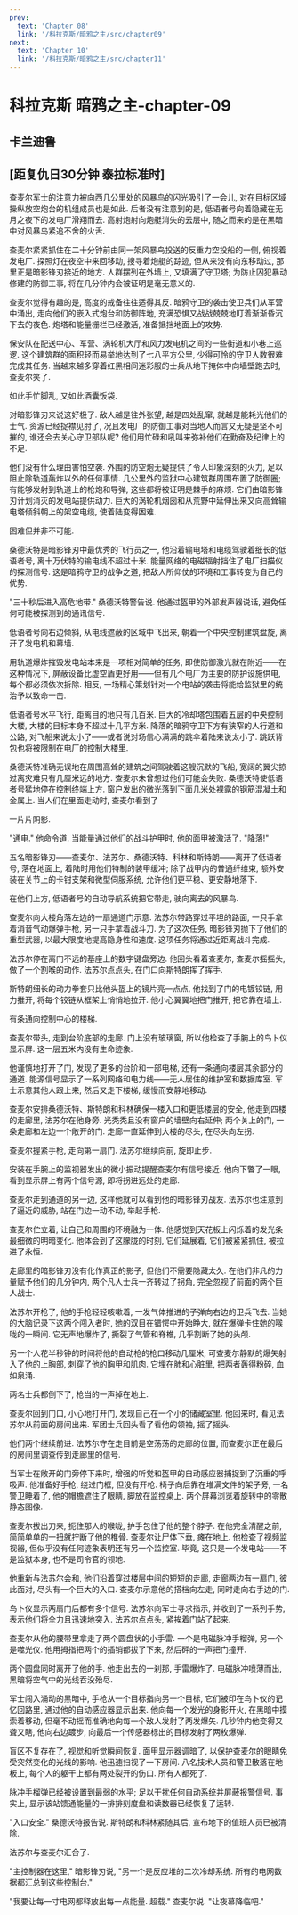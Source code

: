 ```yaml
---
prev:
  text: 'Chapter 08'
  link: '/科拉克斯/暗鸦之主/src/chapter09'
next:
  text: 'Chapter 10'
  link: '/科拉克斯/暗鸦之主/src/chapter11'
---
```


# 科拉克斯 暗鸦之主-chapter-09

## 卡兰迪鲁

## [距复仇日30分钟 泰拉标准时]

查麦尔军士的注意力被向西几公里处的风暴鸟的闪光吸引了一会儿, 对在目标区域操纵放空炮台的机组成员也是如此. 后者没有注意到的是, 低语者号向着隐藏在无月之夜下的发电厂滑翔而去. 高射炮射向炮艇消失的云层中, 随之而来的是在黑暗中对风暴鸟紧追不舍的火舌.

查麦尔紧紧抓住在二十分钟前由同一架风暴鸟投送的反重力空投船的一侧, 俯视着发电厂. 探照灯在夜空中来回移动, 搜寻着炮艇的踪迹, 但从来没有向东移动过, 那里正是暗影锋刃接近的地方. 人群摆列在外墙上, 又填满了守卫塔; 为防止囚犯暴动修建的防御工事, 将在几分钟内会被证明是毫无意义的.

查麦尔觉得有趣的是, 高度的戒备往往适得其反. 暗鸦守卫的袭击使卫兵们从军营中涌出, 走向他们的嵌入式炮台和防御阵地, 充满恐惧又战战兢兢地盯着渐渐昏沉下去的夜色. 炮塔和能量栅栏已经激活, 准备抵挡地面上的攻势.

保安队在配送中心、军营、涡轮机大厅和风力发电机之间的一些街道和小巷上巡逻. 这个建筑群的面积轻而易举地达到了七八平方公里, 少得可怜的守卫人数很难完成其任务. 当越来越多穿着红黑相间迷彩服的士兵从地下掩体中向墙壁跑去时, 查麦尔笑了.

如此手忙脚乱, 又如此酒囊饭袋.

对暗影锋刃来说这好极了. 敌人越是往外张望, 越是四处乱窜, 就越是能耗光他们的士气. 资源已经捉襟见肘了, 况且发电厂的防御工事对当地人而言又无疑是坚不可摧的, 谁还会去关心守卫部队呢? 他们用忙碌和吼叫来弥补他们在勤奋及纪律上的不足.

他们没有什么理由害怕空袭. 外围的防空炮无疑提供了令人印象深刻的火力, 足以阻止除轨道轰炸以外的任何事情. 几公里外的监狱中心建筑群周围布置了防御圈; 有能够发射到轨道上的枪炮和导弹, 这些都将被证明是棘手的麻烦. 它们由暗影锋刃计划消灭的发电站提供动力. 巨大的涡轮机烟囱和从荒野中延伸出来又向高耸输电塔倾斜朝上的架空电缆, 使着陆变得困难.

困难但并非不可能.

桑德沃特是暗影锋刃中最优秀的飞行员之一, 他沿着输电塔和电缆驾驶着细长的低语者号, 离十万伏特的输电线不超过十米. 能量网络的电磁辐射挡住了电厂扫描仪的探测信号. 这是暗鸦守卫的战争之道, 把敌人所仰仗的环境和工事转变为自己的优势.

"三十秒后进入高危地带." 桑德沃特警告说. 他通过盔甲的外部发声器说话, 避免任何可能被探测到的通讯信号.

低语者号向右边倾斜, 从电线遮蔽的区域中飞出来, 朝着一个中央控制建筑盘旋, 离开了发电机和幕墙.

用轨道爆炸摧毁发电站本来是一项相对简单的任务, 即使防御激光就在附近——在这种情况下, 屏蔽设备比虚空盾更好用——但有几个电厂为主要的防护设施供电, 每个都必须依次拆除. 相反, 一场精心策划针对一个电站的袭击将能给监狱里的统治予以致命一击.

低语者号水平飞行, 距离目的地只有几百米. 巨大的冷却塔包围着五层的中央控制大楼, 大楼的目标本身不超过十几平方米. 降落的暗鸦守卫下方有狭窄的人行道和公路, 对飞船来说太小了——或者说对场信心满满的跳伞着陆来说太小了. 跳跃背包也将被限制在电厂的控制大楼里.

桑德沃特准确无误地在周围高耸的建筑之间驾驶着这艘沉默的飞船, 宽阔的翼尖掠过离灾难只有几厘米远的地方. 查麦尔未曾想过他们可能会失败. 桑德沃特使低语者号猛地停在控制终端上方. 窗户发出的微光落到下面几米处裸露的钢筋混凝土和金属上. 当人们在里面走动时, 查麦尔看到了

一片片阴影.

"通电." 他命令道. 当能量通过他们的战斗护甲时, 他的面甲被激活了. "降落!"

五名暗影锋刃——查麦尔、法苏尔、桑德沃特、科林和斯特朗——离开了低语者号, 落在地面上, 着陆时用他们特制的装甲缓冲; 除了战甲内的普通纤维束, 额外安装在关节上的卡钳支架和微型伺服系统, 允许他们更平稳、更安静地落下.

在他们上方, 低语者号的自动导航系统把它带走, 驶向离去的风暴鸟.

查麦尔向大楼角落左边的一扇通道门示意. 法苏尔带路穿过平坦的路面, 一只手拿着消音气动爆弹手枪, 另一只手拿着战斗刀. 为了这次任务, 暗影锋刃抛下了他们的重型武器, 以最大限度地提高隐身性和速度. 这项任务将通过近距离战斗完成.

法苏尔停在离门不远的基座上的数字键盘旁边. 他回头看着查麦尔, 查麦尔摇摇头, 做了一个割喉的动作. 法苏尔点点头, 在门口向斯特朗挥了挥手.

斯特朗细长的动力拳套只比他头盔上的镜片亮一点点, 他找到了门的电镀铰链, 用力推开, 将每个铰链从框架上悄悄地拉开. 他小心翼翼地把门推开, 把它靠在墙上.

有条通向控制中心的楼梯.

查麦尔带头, 走到台阶底部的走廊. 门上没有玻璃窗, 所以他检查了手腕上的鸟卜仪显示屏. 这一层五米内没有生命迹象.

他谨慎地打开了门, 发现了更多的台阶和一部电梯, 还有一条通向楼层其余部分的通道. 能源信号显示了一系列网络和电力线——无人居住的维护室和数据库室. 军士示意其他人跟上来, 然后又走下楼梯, 缓慢而安静地移动.

查麦尔安排桑德沃特、斯特朗和科林确保一楼入口和更低楼层的安全, 他走到四楼的走廊里, 法苏尔在他身旁. 光秃秃且没有窗户的墙壁向右延伸; 两个关上的门, 一条走廊和左边一个敞开的门. 走廊一直延伸到大楼的尽头, 在尽头向左拐.

查麦尔握紧手枪, 走向第一扇门. 法苏尔继续向前, 旋即止步.

安装在手腕上的监视器发出的微小振动提醒查麦尔有信号接近. 他向下瞥了一眼, 看到显示屏上有两个信号源, 即将拐进远处的走廊.

查麦尔走到通道的另一边, 这样他就可以看到他的暗影锋刃战友. 法苏尔也注意到了逼近的威胁, 站在门边一动不动, 举起手枪.

查麦尔伫立着, 让自己和周围的环境融为一体. 他感觉到天花板上闪烁着的发光条最细微的明暗变化. 他体会到了这朦胧的时刻, 它们延展着, 它们被紧紧抓住, 被拉进了永恒.

走廊里的暗影锋刃没有化作真正的影子, 但他们不需要隐藏太久. 在他们非凡的力量赋予他们的几分钟内, 两个凡人士兵一齐转过了拐角, 完全忽视了前面的两个巨人战士.

法苏尔开枪了, 他的手枪轻轻咳嗽着, 一发气体推进的子弹向右边的卫兵飞去. 当她的大脑记录下这两个闯入者时, 她的双目在错愕中开始睁大, 就在爆弹卡住她的喉咙的一瞬间. 它无声地爆炸了, 撕裂了气管和脊椎, 几乎割断了她的头颅.

另一个人花半秒钟的时间将他的自动枪的枪口移动几厘米, 可查麦尔静默的爆矢射入了他的上胸部, 刺穿了他的胸甲和肌肉. 它埋在肺和心脏里, 把两者轰得粉碎, 血如泉涌.

两名士兵都倒下了, 枪当的一声掉在地上.

查麦尔回到门口, 小心地打开门, 发现自己在一个小的储藏室里. 他回来时, 看见法苏尔从前面的房间出来. 军团士兵回头看了看他的领袖, 摇了摇头.

他们两个继续前进. 法苏尔守在走目前是空荡荡的走廊的位置, 而查麦尔正在最后的房间里调查传到走廊里的信号.

当军士在敞开的门旁停下来时, 增强的听觉和盔甲的自动感应器捕捉到了沉重的呼吸声. 他准备好手枪, 绕过门框, 但没有开枪. 椅子向后靠在堆满文件的架子旁, 一名警卫睡着了, 他的帽檐遮住了眼睛, 脚放在监控桌上. 两个屏幕浏览着旋转中的零散静态图像.

查麦尔拔出刀来, 扼住那人的喉咙, 护手包住了他的整个脖子. 在他完全清醒之前, 简简单单的一扭就拧断了他的椎骨. 查麦尔让尸体下垂, 瘫在地上. 他检查了视频监视器, 但似乎没有任何迹象表明还有另一个监控室. 毕竟, 这只是一个发电站——不是监狱本身, 也不是司令官的领地.

他重新与法苏尔会和, 他们沿着穿过楼层中间的短短的走廊, 走廊两边有一扇门, 彼此面对, 尽头有一个巨大的入口. 查麦尔示意他的搭档向左走, 同时走向右手边的门.

鸟卜仪显示两扇门后都有多个信号. 法苏尔向军士寻求指示, 并收到了一系列手势, 表示他们将全力且迅速地突入. 法苏尔点点头, 紧挨着门站了起来.

查麦尔从他的腰带里拿走了两个圆盘状的小手雷. 一个是电磁脉冲手榴弹, 另一个是噬光仪. 他用拇指把两个的插销都拔了下来, 然后砰的一声把门撞开.

两个圆盘同时离开了他的手. 他走出去的一刹那, 手雷爆炸了. 电磁脉冲喷薄而出, 黑暗将空气中的光线吞没殆尽.

军士闯入涌动的黑暗中, 手枪从一个目标指向另一个目标, 它们被印在鸟卜仪的记忆回路里, 通过他的自动感应器显示出来. 他向每一个发光的身影开火, 在黑暗中摸索着移动, 但毫不动摇而准确地向每一个敌人发射了两发爆矢. 几秒钟内他变得又聋又瞎, 他向右边踱步, 向最后一个传感器标出的目标发射了两枚爆弹.

盲区不复存在了, 视觉和听觉瞬间恢复. 面甲显示器调暗了, 以保护查麦尔的眼睛免受突然变化的光线的影响. 他迅速扫视了一下房间. 八名技术人员和警卫散落在地板上, 每个人的躯干上都有两处裂开的伤口. 所有人都死了.

脉冲手榴弹已经被设置到最弱的水平; 足以干扰任何自动系统并屏蔽报警信号. 事实上, 显示该站馈通能量的一排排刻度盘和读数器已经恢复了运转.

"入口安全." 桑德沃特报告说. 斯特朗和科林紧随其后, 宣布地下的值班人员已被清除.

法苏尔与查麦尔汇合了.

"主控制器在这里," 暗影锋刃说, "另一个是反应堆的二次冷却系统. 所有的电网数据都汇总到这些控制台."

"我要让每一寸电网都释放出每一点能量. 超载." 查麦尔说. "让夜幕降临吧."
